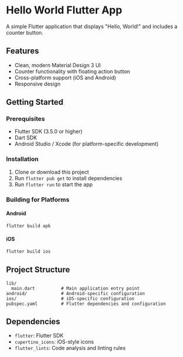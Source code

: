 # Hello World Flutter App

A simple Flutter application that displays "Hello, World!" and includes a counter button.

## Features

- Clean, modern Material Design 3 UI
- Counter functionality with floating action button
- Cross-platform support (iOS and Android)
- Responsive design

## Getting Started

### Prerequisites

- Flutter SDK (3.5.0 or higher)
- Dart SDK
- Android Studio / Xcode (for platform-specific development)

### Installation

1. Clone or download this project
2. Run `flutter pub get` to install dependencies
3. Run `flutter run` to start the app

### Building for Platforms

#### Android
```bash
flutter build apk
```

#### iOS
```bash
flutter build ios
```

## Project Structure

```
lib/
  main.dart          # Main application entry point
android/             # Android-specific configuration
ios/                 # iOS-specific configuration
pubspec.yaml         # Flutter dependencies and configuration
```

## Dependencies

- `flutter`: Flutter SDK
- `cupertino_icons`: iOS-style icons
- `flutter_lints`: Code analysis and linting rules 